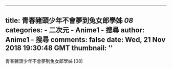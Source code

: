 
---
title: 青春豬頭少年不會夢到兔女郎學姊 _08_
categories: 
    - 二次元
    - Anime1 - 搜尋
author: Anime1 - 搜尋
comments: false
date: Wed, 21 Nov 2018 19:30:48 GMT
thumbnail: ''
---

<div>   
青春豬頭少年不會夢到兔女郎學姊 [08]  
</div>
            